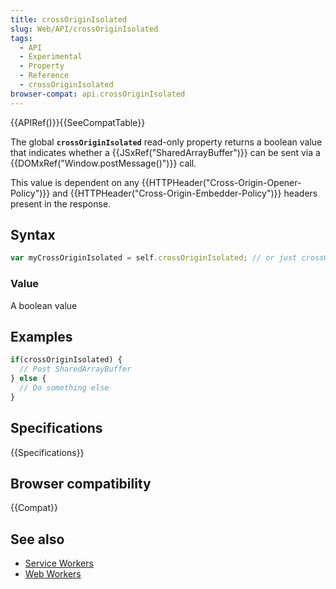 ```yaml
---
title: crossOriginIsolated
slug: Web/API/crossOriginIsolated
tags:
  - API
  - Experimental
  - Property
  - Reference
  - crossOriginIsolated
browser-compat: api.crossOriginIsolated
---
```

{{APIRef()}}{{SeeCompatTable}}

The global **`crossOriginIsolated`** read-only property returns a boolean value that
indicates whether a {{JSxRef("SharedArrayBuffer")}} can be sent via a
{{DOMxRef("Window.postMessage()")}} call.

This value is dependent on any {{HTTPHeader("Cross-Origin-Opener-Policy")}} and
{{HTTPHeader("Cross-Origin-Embedder-Policy")}} headers present in the response.

## Syntax

```js
var myCrossOriginIsolated = self.crossOriginIsolated; // or just crossOriginIsolated
```

### Value

A boolean value

## Examples

```js
if(crossOriginIsolated) {
  // Post SharedArrayBuffer
} else {
  // Do something else
}
```

## Specifications

{{Specifications}}

## Browser compatibility

{{Compat}}

## See also

- [Service Workers](/en-US/docs/Web/API/ServiceWorker_API)
- [Web Workers](/en-US/docs/Web/API/Web_Workers_API)
